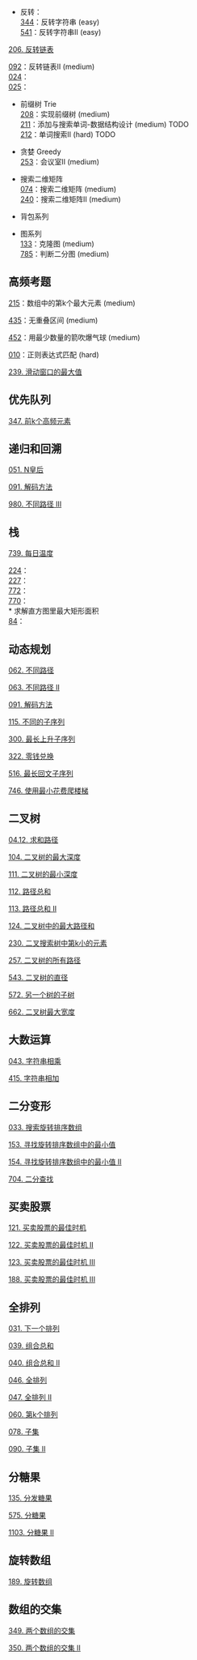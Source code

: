 * 反转：<br>
[344](https://github.com/yangtao0304/hands-on-programming-exercise/blob/master/interview/344_reverse_string.py)：反转字符串 (easy)<br>
[541](https://github.com/yangtao0304/hands-on-programming-exercise/blob/master/interview/541_reverse_string2.py)：反转字符串II (easy)<br>

[206. 反转链表](https://github.com/yangtao0304/hands-on-programming-exercise/blob/master/interview/206.py)

[092](https://github.com/yangtao0304/hands-on-programming-exercise/blob/master/interview/092_reverse_list2.py)：反转链表II (medium)<br>
[024]()：<br>
[025]()：


* 前缀树 Trie<br>
[208](https://github.com/yangtao0304/hands-on-programming-exercise/blob/master/interview/208_trie.py)：实现前缀树 (medium)<br>
[211](https://github.com/yangtao0304/hands-on-programming-exercise/blob/master/interview/211_word_dictionary.py)：添加与搜索单词-数据结构设计 (medium) TODO<br> 
[212](https://github.com/yangtao0304/hands-on-programming-exercise/blob/master/interview/212_find_words.py)：单词搜索II (hard) TODO


* 贪婪 Greedy<br>
[253](https://github.com/yangtao0304/hands-on-programming-exercise/blob/master/interview/253_min_meeting_rooms.py)：会议室II (medium)<br>

* 搜索二维矩阵<br>
[074](https://github.com/yangtao0304/hands-on-programming-exercise/blob/master/interview/074_search_matrix.py)：搜索二维矩阵 (medium)<br>
[240](https://github.com/yangtao0304/hands-on-programming-exercise/blob/master/interview/240_search_matrix2.py)：搜索二维矩阵II (medium)<br>

* 背包系列<br>

* 图系列<br>
[133](https://github.com/yangtao0304/hands-on-programming-exercise/blob/master/interview/133_clone_graph.py)：克隆图 (medium)<br>
[785](https://github.com/yangtao0304/hands-on-programming-exercise/blob/master/interview/785_is_bipartite.py)：判断二分图 (medium)<br>

## 高频考题

[215](https://github.com/yangtao0304/hands-on-programming-exercise/blob/master/interview/215_find_kth_largest.py)：数组中的第k个最大元素 (medium)<br>

[435](https://github.com/yangtao0304/hands-on-programming-exercise/blob/master/interview/435_erase_overlap_intervals.py)：无重叠区间 (medium)<br>

[452](https://github.com/yangtao0304/hands-on-programming-exercise/blob/master/interview/452_find_min_arrow_shots.py)：用最少数量的箭吹爆气球 (medium)<br>

[010](https://github.com/yangtao0304/hands-on-programming-exercise/blob/master/interview/010_is_match.py)：正则表达式匹配 (hard)<br>

[239. 滑动窗口的最大值](https://github.com/yangtao0304/hands-on-programming-exercise/blob/master/interview/239.py)

## 优先队列

[347. 前k个高频元素](https://github.com/yangtao0304/hands-on-programming-exercise/blob/master/interview/347.py)

## 递归和回溯

[051. N皇后](https://github.com/yangtao0304/hands-on-programming-exercise/blob/master/interview/051.py)

[091. 解码方法](https://github.com/yangtao0304/hands-on-programming-exercise/blob/master/interview/091.py)

[980. 不同路径 III](https://github.com/yangtao0304/hands-on-programming-exercise/blob/master/interview/980.py)

## 栈

[739. 每日温度](https://github.com/yangtao0304/hands-on-programming-exercise/blob/master/interview/739.py)

[224]()：<br>
[227]()：<br>
[772]()：<br>
[770]()：<br>
    * 求解直方图里最大矩形面积<br>
[84]()：<br>

## 动态规划

[062. 不同路径](https://github.com/yangtao0304/hands-on-programming-exercise/blob/master/HOT_100/062.py)

[063. 不同路径 II](https://github.com/yangtao0304/hands-on-programming-exercise/blob/master/interview/063.py)

[091. 解码方法](https://github.com/yangtao0304/hands-on-programming-exercise/blob/master/interview/091.py)

[115. 不同的子序列](https://github.com/yangtao0304/hands-on-programming-exercise/blob/master/interview/115.py)

[300. 最长上升子序列](https://github.com/yangtao0304/hands-on-programming-exercise/blob/master/interview/300.py)

[322. 零钱兑换](https://github.com/yangtao0304/hands-on-programming-exercise/blob/master/one-problem-per-day/322.py)

[516. 最长回文子序列](https://github.com/yangtao0304/hands-on-programming-exercise/blob/master/interview/516.py)

[746. 使用最小花费爬楼梯](https://github.com/yangtao0304/hands-on-programming-exercise/blob/master/interview/746.py)

## 二叉树

[04.12. 求和路径](https://github.com/yangtao0304/hands-on-programming-exercise/blob/master/interview/04.12.py)

[104. 二叉树的最大深度](https://github.com/yangtao0304/hands-on-programming-exercise/blob/master/HOT_100/104.py)

[111. 二叉树的最小深度](https://github.com/yangtao0304/hands-on-programming-exercise/blob/master/interview/111.py)

[112. 路径总和](https://github.com/yangtao0304/hands-on-programming-exercise/blob/master/interview/112.py)

[113. 路径总和 II](https://github.com/yangtao0304/hands-on-programming-exercise/blob/master/interview/113.py)

[124. 二叉树中的最大路径和](https://github.com/yangtao0304/hands-on-programming-exercise/blob/master/interview/124.py)

[230. 二叉搜索树中第k小的元素](https://github.com/yangtao0304/hands-on-programming-exercise/blob/master/interview/230.py)

[257. 二叉树的所有路径](https://github.com/yangtao0304/hands-on-programming-exercise/blob/master/interview/257.py)

[543. 二叉树的直径](https://github.com/yangtao0304/hands-on-programming-exercise/blob/master/interview/543.py)

[572. 另一个树的子树](https://github.com/yangtao0304/hands-on-programming-exercise/blob/master/interview/572.py)

[662. 二叉树最大宽度](https://github.com/yangtao0304/hands-on-programming-exercise/blob/master/interview/662.py)

## 大数运算

[043. 字符串相乘](https://github.com/yangtao0304/hands-on-programming-exercise/blob/master/interview/043.py)

[415. 字符串相加](https://github.com/yangtao0304/hands-on-programming-exercise/blob/master/interview/415.py)

## 二分变形

[033. 搜索旋转排序数组](https://github.com/yangtao0304/hands-on-programming-exercise/blob/master/HOT_100/033.py)

[153. 寻找旋转排序数组中的最小值](https://github.com/yangtao0304/hands-on-programming-exercise/blob/master/interview/153.py)

[154. 寻找旋转排序数组中的最小值 II](https://github.com/yangtao0304/hands-on-programming-exercise/blob/master/interview/154.py)

[704. 二分查找](https://github.com/yangtao0304/hands-on-programming-exercise/blob/master/interview/704.py)

## 买卖股票

[121. 买卖股票的最佳时机](https://github.com/yangtao0304/hands-on-programming-exercise/blob/master/interview/121.py)

[122. 买卖股票的最佳时机 II](https://github.com/yangtao0304/hands-on-programming-exercise/blob/master/interview/122.py)

[123. 买卖股票的最佳时机 III](https://github.com/yangtao0304/hands-on-programming-exercise/blob/master/interview/123.py)

[188. 买卖股票的最佳时机 III](https://github.com/yangtao0304/hands-on-programming-exercise/blob/master/interview/188.py)

## 全排列

[031. 下一个排列](https://github.com/yangtao0304/hands-on-programming-exercise/blob/master/interview/031.py)

[039. 组合总和](https://github.com/yangtao0304/hands-on-programming-exercise/blob/master/interview/039.py)

[040. 组合总和 II](https://github.com/yangtao0304/hands-on-programming-exercise/blob/master/interview/040.py)

[046. 全排列](https://github.com/yangtao0304/hands-on-programming-exercise/blob/master/interview/046.py)

[047. 全排列 II](https://github.com/yangtao0304/hands-on-programming-exercise/blob/master/interview/047.py)

[060. 第k个排列](https://github.com/yangtao0304/hands-on-programming-exercise/blob/master/interview/060.py)

[078. 子集](https://github.com/yangtao0304/hands-on-programming-exercise/blob/master/interview/078.py)

[090. 子集 II](https://github.com/yangtao0304/hands-on-programming-exercise/blob/master/interview/090.py)

## 分糖果

[135. 分发糖果](https://github.com/yangtao0304/hands-on-programming-exercise/blob/master/interview/135.py)

[575. 分糖果](https://github.com/yangtao0304/hands-on-programming-exercise/blob/master/interview/575.py)

[1103. 分糖果 II](https://github.com/yangtao0304/hands-on-programming-exercise/blob/master/one-problem-per-day/1103.py)

## 旋转数组

[189. 旋转数组](https://github.com/yangtao0304/hands-on-programming-exercise/blob/master/interview/189.py)

## 数组的交集

[349. 两个数组的交集](https://github.com/yangtao0304/hands-on-programming-exercise/blob/master/interview/349.py)

[350. 两个数组的交集 II](https://github.com/yangtao0304/hands-on-programming-exercise/blob/master/interview/350.py)